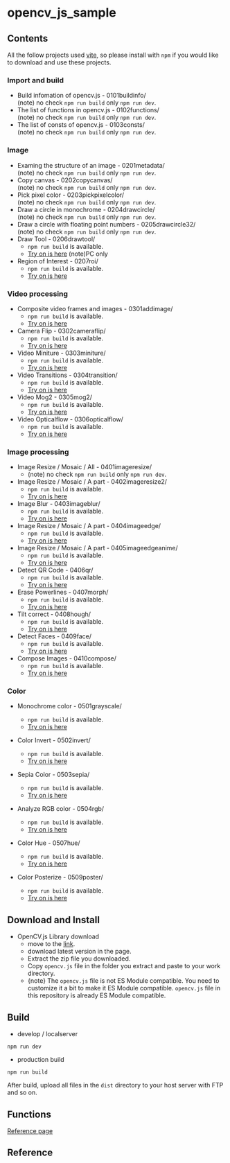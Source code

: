 # opencv_js_sample

## Contents
All the follow projects used [vite](https://vitejs.dev/), so please install with `npm` if you would like to download and use these projects. 

### Import and build
- Build infomation of opencv.js - 0101buildinfo/<br>
  (note) no check `npm run build` only `npm run dev`.
- The list of functions in opencv.js - 0102functions/<br>
   (note) no check `npm run build` only `npm run dev`.
- The list of consts of opencv.js - 0103consts/<br>
   (note) no check `npm run build` only `npm run dev`.

### Image
- Examing the structure of an image - 0201metadata/<br>
  (note) no check `npm run build` only `npm run dev`.
- Copy canvas - 0202copycanvas/<br>
  (note) no check `npm run build` only `npm run dev`.
- Pick pixel color - 0203pickpixelcolor/<br>
  (note) no check `npm run build` only `npm run dev`.
- Draw a circle in monochrome - 0204drawcircle/<br>
   (note) no check `npm run build` only `npm run dev`.
- Draw a circle with floating point numbers - 0205drawcircle32/<br>
   (note) no check `npm run build` only `npm run dev`.
- Draw Tool - 0206drawtool/<br>
  - `npm run build` is available.<br>
  - [Try on is here](https://edison-garden.tokyo/opencv/paint/) (note)PC only
- Region of Interest - 0207roi/<br>
  - `npm run build` is available.<br>
  - [Try on is here](https://edison-garden.tokyo/opencv/roi/)

### Video processing
- Composite video frames and images - 0301addimage/<br>
  - `npm run build` is available.<br>
  - [Try on is here](https://edison-garden.tokyo/opencv/videoadd/)
- Camera Flip - 0302cameraflip/<br>
  - `npm run build` is available.<br>
  - [Try on is here](https://edison-garden.tokyo/opencv/videoflip/)
- Video Miniture - 0303miniture/
  - `npm run build` is available.<br>
  - [Try on is here](https://edison-garden.tokyo/opencv/miniture/)
- Video Transitions - 0304transition/
  - `npm run build` is available.<br>
  - [Try on is here](https://edison-garden.tokyo/opencv/transition/)
- Video Mog2 - 0305mog2/
  - `npm run build` is available.<br>
  - [Try on is here](https://edison-garden.tokyo/opencv/mog2/)
- Video Opticalflow - 0306opticalflow/
  - `npm run build` is available.<br>
  - [Try on is here](https://edison-garden.tokyo/opencv/opticalflow/)

### Image processing
- Image Resize / Mosaic / All - 0401imageresize/<br>
  - (note) no check `npm run build` only `npm run dev`.
- Image Resize / Mosaic / A part - 0402imageresize2/<br>
  - `npm run build` is available.<br>
  - [Try on is here](https://edison-garden.tokyo/opencv/imageresize2/)
- Image Blur - 0403imageblur/<br>
  - `npm run build` is available.<br>
  - [Try on is here](https://edison-garden.tokyo/opencv/blur/)
- Image Resize / Mosaic / A part - 0404imageedge/<br>
  - `npm run build` is available.<br>
  - [Try on is here](https://edison-garden.tokyo/opencv/edge/)
- Image Resize / Mosaic / A part - 0405imageedgeanime/<br>
  - `npm run build` is available.<br>
  - [Try on is here](https://edison-garden.tokyo/opencv/edgeAnime/)
- Detect QR Code - 0406qr/<br>
  - `npm run build` is available.<br>
  - [Try on is here](https://edison-garden.tokyo/opencv/qr/)
- Erase Powerlines - 0407morph/<br>
  - `npm run build` is available.<br>
  - [Try on is here](https://edison-garden.tokyo/opencv/morph/)
- Tilt correct - 0408hough/<br>
  - `npm run build` is available.<br>
  - [Try on is here](https://edison-garden.tokyo/opencv/hough/)
- Detect Faces - 0409face/<br>
  - `npm run build` is available.<br>
  - [Try on is here](https://edison-garden.tokyo/opencv/face/)
- Compose Images - 0410compose/<br>
  - `npm run build` is available.<br>
  - [Try on is here](https://edison-garden.tokyo/opencv/compose/)

### Color
- Monochrome color - 0501grayscale/<br>
  - `npm run build` is available.<br>
  - [Try on is here](https://edison-garden.tokyo/opencv/grayscale/)
- Color Invert - 0502invert/<br>
  - `npm run build` is available.<br>
  - [Try on is here](https://edison-garden.tokyo/opencv/invert/)
- Sepia Color - 0503sepia/<br>
  - `npm run build` is available.<br>
  - [Try on is here](https://edison-garden.tokyo/opencv/sepia/)
- Analyze RGB color - 0504rgb/<br>
  - `npm run build` is available.<br>
  - [Try on is here](https://edison-garden.tokyo/opencv/rgb/)

- Color Hue - 0507hue/<br>
  - `npm run build` is available.<br>
  - [Try on is here](https://edison-garden.tokyo/opencv/hue/)
- Color Posterize - 0509poster/<br>
  - `npm run build` is available.<br>
  - [Try on is here](https://edison-garden.tokyo/opencv/poster/)

## Download and Install
- OpenCV.js Library download
  * move to the [link](https://docs.opencv.org/). 
  * download latest version in the page.
  * Extract the zip file you downloaded.
  * Copy `opencv.js` file in the folder you extract and paste to your work directory.
  + {note} The `opencv.js` file is not ES Module compatible. You need to customize it a bit to make it ES Module compatible. `opencv.js` file in this repository is already ES Module compatible.

## Build
- develop / localserver
```
npm run dev
```

- production build
```
npm run build
```
After build, upload all files in the `dist` directory to your host server with FTP and so on.

## Functions
[Reference page](https://docs.opencv.org/4.10.0/d2/d75/namespacecv.html#af6df65b17fb11af6d34634b6dfa44683)

## Reference

